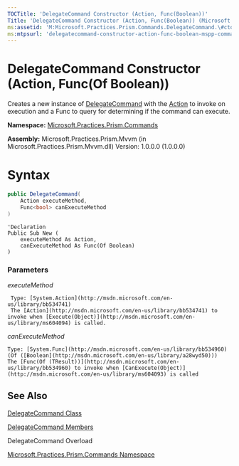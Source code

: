 ```yaml
---
TOCTitle: 'DelegateCommand Constructor (Action, Func(Boolean))'
Title: 'DelegateCommand Constructor (Action, Func(Boolean)) (Microsoft.Practices.Prism.Commands)'
ms:assetid: 'M:Microsoft.Practices.Prism.Commands.DelegateCommand.\#ctor(System.Action,System.Func{System.Boolean})'
ms:mtpsurl: 'delegatecommand-constructor-action-func-boolean-mspp-commands.md'
---
```


# DelegateCommand Constructor (Action, Func(Of Boolean))

Creates a new instance of [DelegateCommand](delegatecommand-class-mspp-commands.md) with the [Action](http://msdn.microsoft.com/en-us/library/bb534741) to invoke on execution and a Func to query for determining if the command can execute.

**Namespace:** [Microsoft.Practices.Prism.Commands](mspp-commands-namespace.md)

**Assembly:** Microsoft.Practices.Prism.Mvvm (in Microsoft.Practices.Prism.Mvvm.dll) Version: 1.0.0.0 (1.0.0.0)

# Syntax

```C#
public DelegateCommand(
	Action executeMethod,
	Func<bool> canExecuteMethod
)
```

```VB
'Declaration
Public Sub New ( 
	executeMethod As Action,
	canExecuteMethod As Func(Of Boolean)
)
```
### Parameters

*executeMethod*

     Type: [System.Action](http://msdn.microsoft.com/en-us/library/bb534741)
     The [Action](http://msdn.microsoft.com/en-us/library/bb534741) to invoke when [Execute(Object)](http://msdn.microsoft.com/en-us/library/ms604094) is called.

*canExecuteMethod*  

    Type: [System.Func](http://msdn.microsoft.com/en-us/library/bb534960)(Of ([Boolean](http://msdn.microsoft.com/en-us/library/a28wyd50)))
    The [Func(Of (TResult))](http://msdn.microsoft.com/en-us/library/bb534960) to invoke when [CanExecute(Object)](http://msdn.microsoft.com/en-us/library/ms604093) is called

## See Also

[DelegateCommand Class](delegatecommand-class-mspp-commands.md)

[DelegateCommand Members](delegatecommand-members-mspp-commands.md)

DelegateCommand Overload

[Microsoft.Practices.Prism.Commands Namespace](mspp-commands-namespace.md)
